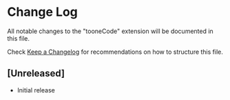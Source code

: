 # Change Log

All notable changes to the "tooneCode" extension will be documented in this file.

Check [Keep a Changelog](http://keepachangelog.com/) for recommendations on how to structure this file.

## [Unreleased]

- Initial release